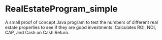 # RealEstateProgram_simple
A small proof of concept Java program to test the numbers of different real estate properties to see if they are good investments. Calculates ROI, NOI, CAP, and Cash on Cash Return.
